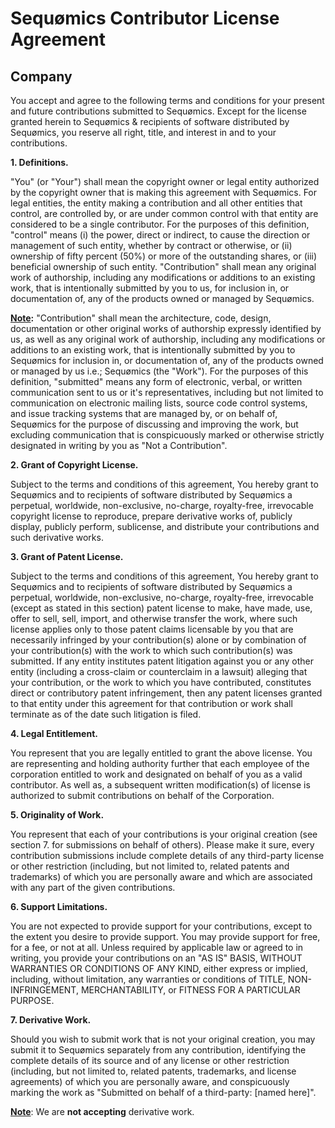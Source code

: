 # Sequømics Contributor License Agreement
## Company

You accept and agree to the following terms and conditions for your present and future contributions submitted to Sequømics. Except for the license granted herein to Sequømics & recipients of software distributed by Sequømics, you reserve all right, title, and interest in and to your contributions.

<b>1. Definitions.</b>

"You" (or "Your") shall mean the copyright owner or legal entity authorized by the copyright owner that is making this agreement with Sequømics. For legal entities, the entity making a contribution and all other entities that control, are controlled by, or are under common control with that entity are considered to be a single contributor. For the purposes of this definition, "control" means (i) the power, direct or indirect, to cause the direction or management of such entity, whether by contract or otherwise, or (ii) ownership of fifty percent (50%) or more of the outstanding shares, or (iii) beneficial ownership of such entity. "Contribution" shall mean any original work of authorship, including any modifications or additions to an existing work, that is intentionally submitted by you to us, for inclusion in, or documentation of, any of the products owned or managed by Sequømics.

<b><u>Note</u>:</b> "Contribution" shall mean the architecture, code, design, documentation or other original works of authorship expressly identified by us, as well as any original work of authorship, including any modifications or additions to an existing work, that is intentionally submitted by you to Sequømics for inclusion in, or documentation of, any of the products owned or managed by us i.e.; Sequømics (the "Work"). For the purposes of this definition, "submitted" means any form of electronic, verbal, or written communication sent to us or it's representatives, including but not limited to communication on electronic mailing lists, source code control systems, and issue tracking systems that are managed by, or on behalf of, Sequømics for the purpose of discussing and improving the work, but excluding communication that is conspicuously marked or otherwise strictly designated in writing by you as "Not a Contribution".

<b>2. Grant of Copyright License.</b>

Subject to the terms and conditions of this agreement, You hereby grant to Sequømics and to recipients of software distributed by Sequømics a perpetual, worldwide, non-exclusive, no-charge, royalty-free, irrevocable copyright license to reproduce, prepare derivative works of, publicly display, publicly perform, sublicense, and distribute your contributions and such derivative works.

<b>3. Grant of Patent License.</b>

Subject to the terms and conditions of this agreement, You hereby grant to Sequømics and to recipients of software distributed by Sequømics a perpetual, worldwide, non-exclusive, no-charge, royalty-free, irrevocable (except as stated in this section) patent license to make, have made, use, offer to sell, sell, import, and otherwise transfer the work, where such license applies only to those patent claims licensable by you that are necessarily infringed by your contribution(s) alone or by combination of your contribution(s) with the work to which such contribution(s) was submitted. If any entity institutes patent litigation against you or any other entity (including a cross-claim or counterclaim in a lawsuit) alleging that your contribution, or the work to which you have contributed, constitutes direct or contributory patent infringement, then any patent licenses granted to that entity under this agreement for that contribution or work shall terminate as of the date such litigation is filed.

<b>4. Legal Entitlement.</b>

You represent that you are legally entitled to grant the above license. You are representing and holding authority further that each employee of the corporation entitled to work and designated on behalf of you as a valid contributor. As well as, a subsequent written modification(s) of license is authorized to submit contributions on behalf of the Corporation.

<b>5. Originality of Work.</b>

You represent that each of your contributions is your original creation (see section 7. for submissions on behalf of others). Please make it sure, every contribution submissions include complete details of any third-party license or other restriction (including, but not limited to, related patents and trademarks) of which you are personally aware and which are associated with any part of the given contributions.

<b>6. Support Limitations.</b>

You are not expected to provide support for your contributions, except to the extent you desire to provide support. You may provide support for free, for a fee, or not at all. Unless required by applicable law or agreed to in writing, you provide your contributions on an "AS IS" BASIS, WITHOUT WARRANTIES OR CONDITIONS OF ANY KIND, either express or implied, including, without limitation, any warranties or conditions of TITLE, NON-INFRINGEMENT, MERCHANTABILITY, or FITNESS FOR A PARTICULAR PURPOSE.

<b>7. Derivative Work.</b>

Should you wish to submit work that is not your original creation, you may submit it to Sequømics separately from any contribution, identifying the complete details of its source and of any license or other restriction (including, but not limited to, related patents, trademarks, and license agreements) of which you are personally aware, and conspicuously marking the work as "Submitted on behalf of a third-party: [named here]".

<b><u>Note</u></b>: We are <b>not accepting</b> derivative work.
